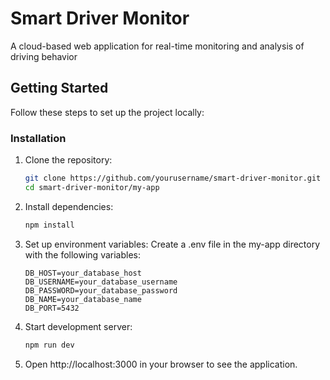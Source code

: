 # Smart Driver Monitor

A cloud-based web application for real-time monitoring and analysis of driving behavior

## Getting Started

Follow these steps to set up the project locally:

### Installation

1. Clone the repository:
   ```bash
   git clone https://github.com/yourusername/smart-driver-monitor.git
   cd smart-driver-monitor/my-app
    ```

2. Install dependencies:
    ```bash
    npm install
    ```

3. Set up environment variables: Create a .env file in the my-app directory with the following variables:
    ```
    DB_HOST=your_database_host
    DB_USERNAME=your_database_username
    DB_PASSWORD=your_database_password
    DB_NAME=your_database_name
    DB_PORT=5432
    ```

4. Start development server:
    ```bash
    npm run dev
    ```

5. Open http://localhost:3000 in your browser to see the application.


